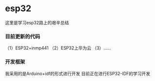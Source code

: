 # esp32
这里是学习esp32路上的艰辛总结
### 目前更新的代码
  （1）ESP32+inmp441
  （2）ESP32上华为云
  （3）......
### 开发框架
  我采用的是Arduino+idf的形式进行开发
  目前正在进行ESP32-IDF的学习开发
